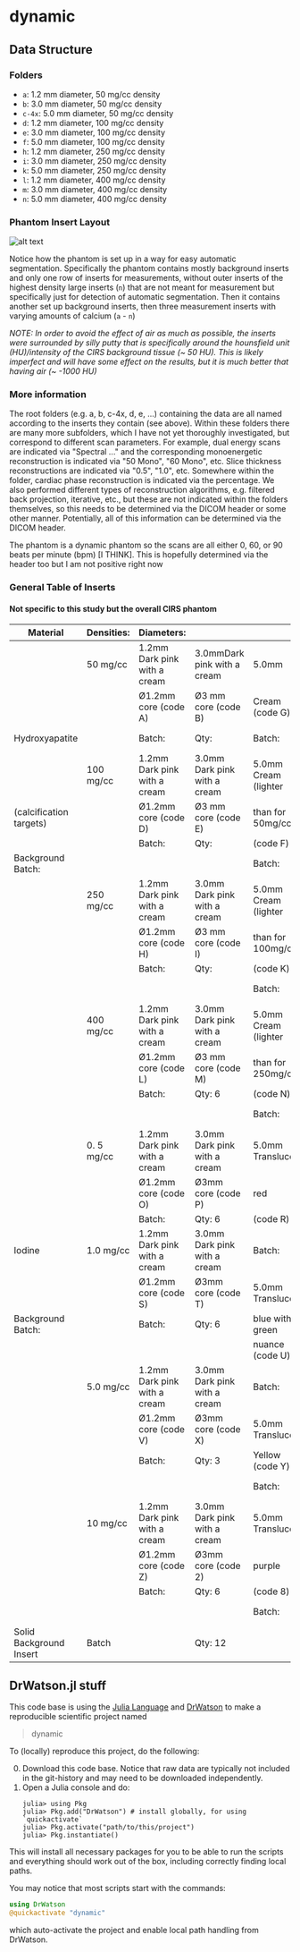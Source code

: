 # dynamic

## Data Structure
### Folders
- `a`: 1.2 mm diameter, 50 mg/cc density
- `b`: 3.0 mm diameter, 50 mg/cc density
- `c-4x`: 5.0 mm diameter, 50 mg/cc density
- `d`: 1.2 mm diameter, 100 mg/cc density
- `e`: 3.0 mm diameter, 100 mg/cc density
- `f`: 5.0 mm diameter, 100 mg/cc density
- `h`: 1.2 mm diameter, 250 mg/cc density
- `i`: 3.0 mm diameter, 250 mg/cc density
- `k`: 5.0 mm diameter, 250 mg/cc density
- `l`: 1.2 mm diameter, 400 mg/cc density
- `m`: 3.0 mm diameter, 400 mg/cc density
- `n`: 5.0 mm diameter, 400 mg/cc density

### Phantom Insert Layout
![alt text](images/phantom_layout.png "Phantom Insert Layout")

Notice how the phantom is set up in a way for easy automatic segmentation. Specifically the phantom contains mostly background inserts and only one row of inserts for measurements, without outer inserts of the highest density large inserts (`n`) that are not meant for measurement but specifically just for detection of automatic segmentation. Then it contains another set up background inserts, then three measurement inserts with varying amounts of calcium (`a` - `n`)

*NOTE: In order to avoid the effect of air as much as possible, the inserts were surrounded by silly putty that is specifically around the hounsfield unit (HU)/intensity of the CIRS background tissue (~ 50 HU). This is likely imperfect and will have some effect on the results, but it is much better that having air (~ -1000 HU)*

### More information
The root folders (e.g. a, b, c-4x, d, e, ...) containing the data are all named according to the inserts they contain (see above). Within these folders there are many more subfolders, which I have not yet thoroughly investigated, but correspond to different scan parameters. For example, dual energy scans are indicated via "Spectral ..." and the corresponding monoenergetic reconstruction is indicated via "50 Mono", "60 Mono", etc. Slice thickness reconstructions are indicated via "0.5", "1.0", etc. Somewhere within the folder, cardiac phase reconstruction is indicated via the percentage. We also performed different types of reconstruction algorithms, e.g. filtered back projection, iterative, etc., but these are not indicated within the folders themselves, so this needs to be determined via the DICOM header or some other manner. Potentially, all of this information can be determined via the DICOM header.

The phantom is a dynamic phantom so the scans are all either 0, 60, or 90 beats per minute (bpm) [I THINK]. This is hopefully determined via the header too but I am not positive right now

### General Table of Inserts
#### Not specific to this study but the overall CIRS phantom
| Material                | Densities:  | Diameters:                     |                            |                     |                         |                     |
|-------------------------|-------------|--------------------------------|----------------------------|---------------------|-------------------------|---------------------|
|                         | 50 mg/cc    | 1.2mm Dark pink with a cream   | 3.0mmDark pink with a cream| 5.0mm               |                         |                     |
|                         |             | Ø1.2mm core (code A)           | Ø3 mm core (code B)        | Cream (code G)      |                         |                     |
| Hydroxyapatite          |             | Batch:                         | Qty:                       | Batch:              | Qty: 6                  |                     |
|                         | 100 mg/cc   | 1.2mm Dark pink with a cream   | 3.0mm Dark pink with a cream| 5.0mm Cream (lighter|                         |                     |
| (calcification targets) |             | Ø1.2mm core (code D)           | Ø3 mm core (code E)         | than for 50mg/cc)   |                         |                     |
|                         |             | Batch:                         | Qty:                       | (code F)            |                         |                     |
| Background Batch:       |             |                                |                            | Batch:              | Qty: 4                  |                     |
|                         | 250 mg/cc   | 1.2mm Dark pink with a cream   | 3.0mm Dark pink with a cream| 5.0mm Cream (lighter|                         |                     |
|                         |             | Ø1.2mm core (code H)           | Ø3 mm core (code I)         | than for 100mg/cc)  |                         |                     |
|                         |             | Batch:                         | Qty:                       | (code K)            |                         |                     |
|                         |             |                                |                            | Batch:              | Qty: 4                  |                     |
|                         | 400 mg/cc   | 1.2mm Dark pink with a cream   | 3.0mm Dark pink with a cream| 5.0mm Cream (lighter|                         |                     |
|                         |             | Ø1.2mm core (code L)           | Ø3 mm core (code M)         | than for 250mg/cc)  |                         |                     |
|                         |             | Batch:                         | Qty: 6                     | (code N)            |                         |                     |
|                         |             |                                |                            | Batch:              | Qty: 4                  |                     |
|                         | 0. 5 mg/cc  | 1.2mm Dark pink with a cream   | 3.0mm Dark pink with a cream| 5.0mm Translucent   |                         |                     |
|                         |             | Ø1.2mm core (code O)           | Ø3mm core (code P)          | red                 |                         |                     |
|                         |             | Batch:                         | Qty: 6                     | (code R)            |                         |                     |
| Iodine                  | 1.0 mg/cc   | 1.2mm Dark pink with a cream   | 3.0mm Dark pink with a cream| Batch:              | Qty: 6                  |                     |
|                         |             | Ø1.2mm core (code S)           | Ø3mm core (code T)          | 5.0mm Translucent   |                         |                     |
| Background Batch:       |             | Batch:                         | Qty: 6                     | blue with a green   |                         |                     |
|                         |             |                                |                            | nuance (code U)     |                         |                     |
|                         | 5.0 mg/cc   | 1.2mm Dark pink with a cream   | 3.0mm Dark pink with a cream| Batch:              | Qty: 6                  |                     |
|                         |             | Ø1.2mm core (code V)           | Ø3mm core (code X)          | 5.0mm Translucent   |                         |                     |
|                         |             | Batch:                         | Qty: 3                     | Yellow (code Y)     |                         |                     |
|                         |             |                                |                            | Batch:              | Qty: 6                  |                     |
|                         | 10 mg/cc    | 1.2mm Dark pink with a cream   | 3.0mm Dark pink with a cream| 5.0mm Translucent   |                         |                     |
|                         |             | Ø1.2mm core (code Z)           | Ø3mm core (code 2)          | purple              |                         |                     |
|                         |             | Batch:                         | Qty: 6                     | (code 8)            |                         |                     |
|                         |             |                                |                            | Batch:              | Qty: 6                  |                     |
| Solid Background Insert | Batch       |                                | Qty: 12                    |                     |                         |                     |

## DrWatson.jl stuff
This code base is using the [Julia Language](https://julialang.org/) and
[DrWatson](https://juliadynamics.github.io/DrWatson.jl/stable/)
to make a reproducible scientific project named
> dynamic

To (locally) reproduce this project, do the following:

0. Download this code base. Notice that raw data are typically not included in the
   git-history and may need to be downloaded independently.
1. Open a Julia console and do:
   ```
   julia> using Pkg
   julia> Pkg.add("DrWatson") # install globally, for using `quickactivate`
   julia> Pkg.activate("path/to/this/project")
   julia> Pkg.instantiate()
   ```

This will install all necessary packages for you to be able to run the scripts and
everything should work out of the box, including correctly finding local paths.

You may notice that most scripts start with the commands:
```julia
using DrWatson
@quickactivate "dynamic"
```
which auto-activate the project and enable local path handling from DrWatson.